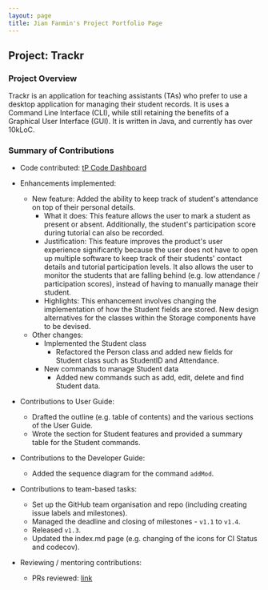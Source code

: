 ```yaml
---
layout: page
title: Jian Fanmin's Project Portfolio Page
---
```


## Project: Trackr

### Project Overview
Trackr is an application for teaching assistants (TAs) who prefer to use a desktop application for managing their
student records. It is uses a Command Line Interface (CLI), while still retaining the benefits of a Graphical User
Interface (GUI). It is written in Java, and currently has over 10kLoC.

### Summary of Contributions

- Code contributed: [tP Code Dashboard](https://nus-cs2103-ay2021s1.github.io/tp-dashboard/#breakdown=true&search=fanminj&sort=groupTitle&sortWithin=title&since=2020-08-14&timeframe=commit&mergegroup=&groupSelect=groupByRepos&checkedFileTypes=docs~functional-code~test-code~other)

- Enhancements implemented:
    - New feature: Added the ability to keep track of student's attendance on top of their personal details.
        - What it does: This feature allows the user to mark a student as present or absent. Additionally, the student's
        participation score during tutorial can also be recorded.
        - Justification: This feature improves the product's user experience significantly because the user does not
        have to open up multiple software to keep track of their students' contact details and tutorial participation
        levels. It also allows the user to monitor the students that are falling behind (e.g. low attendance /
        participation scores), instead of having to manually manage their student.
        - Highlights: This enhancement involves changing the implementation of how the Student fields are stored. New
        design alternatives for the classes within the Storage components have to be devised.
    - Other changes:
        - Implemented the Student class
            - Refactored the Person class and added new fields for Student class such as StudentID and Attendance.
        - New commands to manage Student data
            - Added new commands such as add, edit, delete and find Student data.

- Contributions to User Guide:
    - Drafted the outline (e.g. table of contents) and the various sections of the User Guide.
    - Wrote the section for Student features and provided a summary table for the Student commands.

- Contributions to the Developer Guide:
    - Added the sequence diagram for the command `addMod`.

- Contributions to team-based tasks:
    - Set up the GitHub team organisation and repo (including creating issue labels and milestones).
    - Managed the deadline and closing of milestones - `v1.1` to `v1.4`.
    - Released `v1.3`.
    - Updated the index.md page (e.g. changing of the icons for CI Status and codecov).

- Reviewing / mentoring contributions:
    - PRs reviewed: [link](https://github.com/AY2021S1-CS2103T-W12-2/tp/pulls?q=is%3Apr+reviewed-by%3Afanminj)
